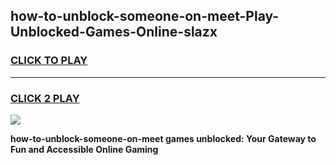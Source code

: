 
## how-to-unblock-someone-on-meet-Play-Unblocked-Games-Online-slazx
<h3>
<a href="https://premium76.site?title=how-to-unblock-someone-on-meet&ref=25A">CLICK TO PLAY</a></h3>
<hr>

<h3>
<a href="https://premium76.site?title=how-to-unblock-someone-on-meet&ref=25A">CLICK 2 PLAY</a>
  
</h3>

<a href="https://premium76.site?title=how-to-unblock-someone-on-meet&ref=25A"><img src="https://clearcache.store/games.png"></a>


**how-to-unblock-someone-on-meet games unblocked: Your Gateway to Fun and Accessible Online Gaming**
